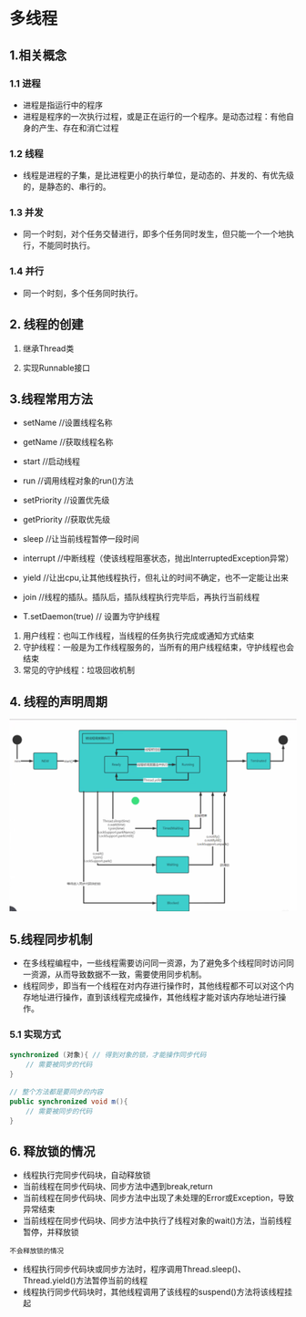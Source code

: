 # 多线程

## 1.相关概念
### 1.1 进程
- 进程是指运行中的程序
- 进程是程序的一次执行过程，或是正在运行的一个程序。是动态过程：有他自身的产生、存在和消亡过程
### 1.2 线程
- 线程是进程的子集，是比进程更小的执行单位，是动态的、并发的、有优先级的，是静态的、串行的。 
### 1.3 并发
- 同一个时刻，对个任务交替进行，即多个任务同时发生，但只能一个一个地执行，不能同时执行。
### 1.4 并行
- 同一个时刻，多个任务同时执行。

## 2. 线程的创建
1. 继承Thread类
    
2. 实现Runnable接口

## 3.线程常用方法
- setName //设置线程名称
- getName //获取线程名称
- start //启动线程
- run //调用线程对象的run()方法
- setPriority //设置优先级
- getPriority //获取优先级
- sleep //让当前线程暂停一段时间
- interrupt //中断线程（使该线程阻塞状态，抛出InterruptedException异常）

- yield //让出cpu,让其他线程执行，但礼让的时间不确定，也不一定能让出来
- join //线程的插队。插队后，插队线程执行完毕后，再执行当前线程

- T.setDaemon(true) // 设置为守护线程

1. 用户线程：也叫工作线程，当线程的任务执行完成或通知方式结束
2. 守护线程：一般是为工作线程服务的，当所有的用户线程结束，守护线程也会结束
3. 常见的守护线程：垃圾回收机制
## 4. 线程的声明周期
![thread.png](public/images/thread.png)
## 5.线程同步机制
- 在多线程编程中，一些线程需要访问同一资源，为了避免多个线程同时访问同一资源，从而导致数据不一致，需要使用同步机制。
- 线程同步，即当有一个线程在对内存进行操作时，其他线程都不可以对这个内存地址进行操作，直到该线程完成操作，其他线程才能对该内存地址进行操作。
 
### 5.1 实现方式
```java
synchronized (对象){ // 得到对象的锁，才能操作同步代码
    // 需要被同步的代码
}

```
```java
// 整个方法都是要同步的内容
public synchronized void m(){
    // 需要被同步的代码
}
```

## 6. 释放锁的情况
- 线程执行完同步代码块，自动释放锁
- 当前线程在同步代码块、同步方法中遇到break,return
- 当前线程在同步代码块、同步方法中出现了未处理的Error或Exception，导致异常结束
- 当前线程在同步代码块、同步方法中执行了线程对象的wait()方法，当前线程暂停，并释放锁

`不会释放锁的情况`
- 线程执行同步代码块或同步方法时，程序调用Thread.sleep()、Thread.yield()方法暂停当前的线程
- 线程执行同步代码块时，其他线程调用了该线程的suspend()方法将该线程挂起
